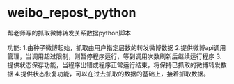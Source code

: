 weibo_repost_python
===================

帮老师写的抓取微博转发关系数据python脚本

功能:
  1.由种子微博起始，抓取由用户指定层数的转发微博数据
  2.提供微博api调用管理，当调用超过限制，则暂停程序运行，等到调用次数刷新后继续运行程序
  3.提供状态保存功能，当程序出错或程序正常运行结束，将保持已抓取的微博转发数据
  4.提供状态恢复功能，可以在过去抓取的数据的基础上，接着抓取数据。
